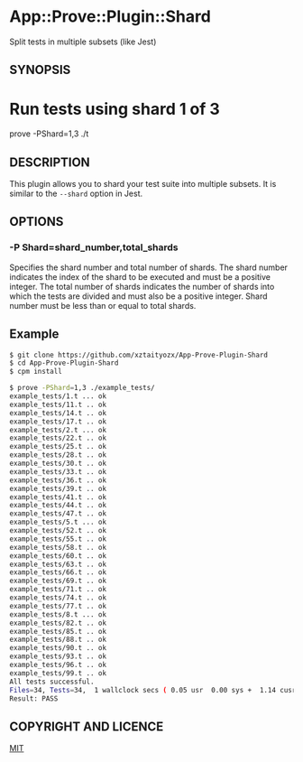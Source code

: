 # App::Prove::Plugin::Shard 

Split tests in multiple subsets (like Jest)

## SYNOPSIS

  # Run tests using shard 1 of 3

  prove -PShard=1,3 ./t

## DESCRIPTION

This plugin allows you to shard your test suite into multiple subsets. It is similar to the `--shard` option in Jest.

## OPTIONS

### -P Shard=shard_number,total_shards

Specifies the shard number and total number of shards. The shard number indicates the index of the shard to be executed and must be a positive integer. The total number of shards indicates the number of shards into which the tests are divided and must also be a positive integer. Shard number must be less than or equal to total shards.

## Example

```sh
$ git clone https://github.com/xztaityozx/App-Prove-Plugin-Shard
$ cd App-Prove-Plugin-Shard
$ cpm install

$ prove -PShard=1,3 ./example_tests/
example_tests/1.t ... ok   
example_tests/11.t .. ok   
example_tests/14.t .. ok   
example_tests/17.t .. ok   
example_tests/2.t ... ok   
example_tests/22.t .. ok   
example_tests/25.t .. ok   
example_tests/28.t .. ok   
example_tests/30.t .. ok   
example_tests/33.t .. ok   
example_tests/36.t .. ok   
example_tests/39.t .. ok   
example_tests/41.t .. ok   
example_tests/44.t .. ok   
example_tests/47.t .. ok   
example_tests/5.t ... ok   
example_tests/52.t .. ok   
example_tests/55.t .. ok   
example_tests/58.t .. ok   
example_tests/60.t .. ok   
example_tests/63.t .. ok   
example_tests/66.t .. ok   
example_tests/69.t .. ok   
example_tests/71.t .. ok   
example_tests/74.t .. ok   
example_tests/77.t .. ok   
example_tests/8.t ... ok   
example_tests/82.t .. ok   
example_tests/85.t .. ok   
example_tests/88.t .. ok   
example_tests/90.t .. ok   
example_tests/93.t .. ok   
example_tests/96.t .. ok   
example_tests/99.t .. ok   
All tests successful.
Files=34, Tests=34,  1 wallclock secs ( 0.05 usr  0.00 sys +  1.14 cusr  0.09 csys =  1.28 CPU)
Result: PASS
```

## COPYRIGHT AND LICENCE

[MIT](./LICENSE)

